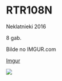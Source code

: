 # RTR108N
Neklatnieki 2016

8 gab.

Bilde no IMGUR.com

[Imgur](http://i.imgur.com/2lUO5TX.png?3)


<img src="http://i.imgur.com/2lUO5TX.png?3">
